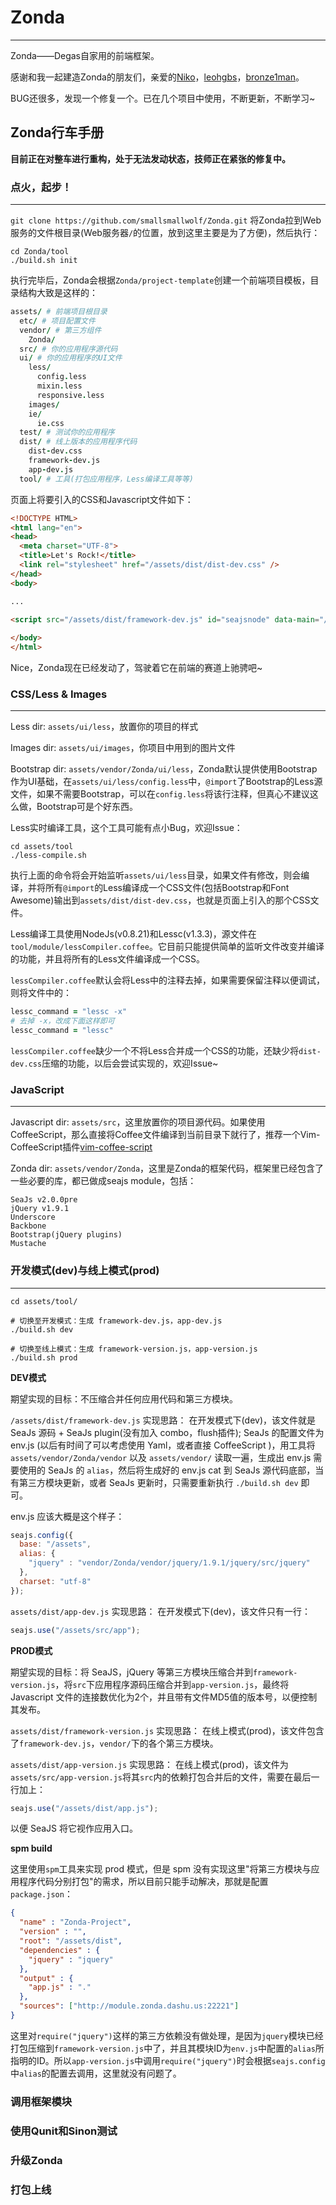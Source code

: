 # Zonda

-------------

Zonda——Degas自家用的前端框架。

感谢和我一起建造Zonda的朋友们，亲爱的[Niko](http://niko-blog.com/)，[leohgbs](https://github.com/leohgbs)，[bronze1man](http://bs.ikm.me/)。

BUG还很多，发现一个修复一个。已在几个项目中使用，不断更新，不断学习~

## Zonda行车手册

**目前正在对整车进行重构，处于无法发动状态，技师正在紧张的修复中。**

### 点火，起步！
- - -

`git clone https://github.com/smallsmallwolf/Zonda.git` 将Zonda拉到Web服务的文件根目录(Web服务器`/`的位置，放到这里主要是为了方便)，然后执行：

```shell
cd Zonda/tool
./build.sh init
```

执行完毕后，Zonda会根据`Zonda/project-template`创建一个前端项目模板，目录结构大致是这样的：

```coffeescript
assets/ # 前端项目根目录
  etc/ # 项目配置文件  
  vendor/ # 第三方组件
    Zonda/   
  src/ # 你的应用程序源代码 
  ui/ # 你的应用程序的UI文件
    less/
      config.less
      mixin.less
      responsive.less
    images/
    ie/
      ie.css      
  test/ # 测试你的应用程序  
  dist/ # 线上版本的应用程序代码
    dist-dev.css
    framework-dev.js
    app-dev.js   
  tool/ # 工具(打包应用程序，Less编译工具等等)
```

页面上将要引入的CSS和Javascript文件如下：

```html
<!DOCTYPE HTML>
<html lang="en">
<head>
  <meta charset="UTF-8">
  <title>Let's Rock!</title>
  <link rel="stylesheet" href="/assets/dist/dist-dev.css" />
</head>
<body>

... 

<script src="/assets/dist/framework-dev.js" id="seajsnode" data-main="/assets/dist/app-dev.js" ></script>
  
</body>
</html>
```

Nice，Zonda现在已经发动了，驾驶着它在前端的赛道上驰骋吧~

### CSS/Less & Images
- - -

Less dir: `assets/ui/less`，放置你的项目的样式

Images dir: `assets/ui/images`，你项目中用到的图片文件

Bootstrap dir: `assets/vendor/Zonda/ui/less`，Zonda默认提供使用Bootstrap作为UI基础，在`assets/ui/less/config.less`中，`@import`了Bootstrap的Less源文件，如果不需要Bootstrap，可以在`config.less`将该行注释，但真心不建议这么做，Bootstrap可是个好东西。

Less实时编译工具，这个工具可能有点小Bug，欢迎Issue：

```shell
cd assets/tool
./less-compile.sh
```

执行上面的命令将会开始监听`assets/ui/less`目录，如果文件有修改，则会编译，并将所有`@import`的Less编译成一个CSS文件(包括Bootstrap和Font Awesome)输出到`assets/dist/dist-dev.css`，也就是页面上引入的那个CSS文件。

Less编译工具使用NodeJs(v0.8.21)和Lessc(v1.3.3)，源文件在`tool/module/lessCompiler.coffee`。它目前只能提供简单的监听文件改变并编译的功能，并且将所有的Less文件编译成一个CSS。

`lessCompiler.coffee`默认会将Less中的注释去掉，如果需要保留注释以便调试，则将文件中的：

```coffeescript
lessc_command = "lessc -x"
# 去掉 -x，改成下面这样即可
lessc_command = "lessc"
```

`lessCompiler.coffee`缺少一个不将Less合并成一个CSS的功能，还缺少将`dist-dev.css`压缩的功能，以后会尝试实现的，欢迎Issue~

### JavaScript
- - -

Javascript dir: `assets/src`，这里放置你的项目源代码。如果使用CoffeeScript，那么直接将Coffee文件编译到当前目录下就行了，推荐一个Vim-CoffeeScript插件[vim-coffee-script](https://github.com/kchmck/vim-coffee-script)

Zonda dir: `assets/vendor/Zonda`，这里是Zonda的框架代码，框架里已经包含了一些必要的库，都已做成seajs module，包括：

```
SeaJs v2.0.0pre
jQuery v1.9.1
Underscore
Backbone
Bootstrap(jQuery plugins)
Mustache
```

### 开发模式(dev)与线上模式(prod)
- - -

```shell
cd assets/tool/

# 切换至开发模式：生成 framework-dev.js，app-dev.js
./build.sh dev

# 切换至线上模式：生成 framework-version.js，app-version.js
./build.sh prod
```

**DEV模式**

期望实现的目标：不压缩合并任何应用代码和第三方模块。

`/assets/dist/framework-dev.js`
实现思路：
在开发模式下(dev)，该文件就是 SeaJs 源码 + SeaJs plugin(没有加入 combo，flush插件);
SeaJs 的配置文件为 env.js (以后有时间了可以考虑使用 Yaml，或者直接 CoffeeScript )，用工具将 `assets/vendor/Zonda/vendor` 以及 `assets/vendor/` 读取一遍，生成出 env.js 需要使用的 SeaJs 的 `alias`，然后将生成好的 env.js cat 到 SeaJs 源代码底部，当有第三方模块更新，或者 SeaJs 更新时，只需要重新执行 `./build.sh dev` 即可。

env.js 应该大概是这个样子：

```javascript
seajs.config({
  base: "/assets",
  alias: {
    "jquery" : "vendor/Zonda/vendor/jquery/1.9.1/jquery/src/jquery"
  },
  charset: "utf-8"
});
```
`assets/dist/app-dev.js`
实现思路：
在开发模式下(dev)，该文件只有一行：
```javascript
seajs.use("/assets/src/app");
```

**PROD模式**

期望实现的目标：将 SeaJS，jQuery 等第三方模块压缩合并到`framework-version.js`，将`src`下应用程序源码压缩合并到`app-version.js`，最终将 Javascript 文件的连接数优化为2个，并且带有文件MD5值的版本号，以便控制其发布。

`assets/dist/framework-version.js`
实现思路：
在线上模式(prod)，该文件包含了`framework-dev.js`，`vendor/`下的各个第三方模块。

`assets/dist/app-version.js`
实现思路：
在线上模式(prod)，该文件为`assets/src/app-version.js`将其`src`内的依赖打包合并后的文件，需要在最后一行加上：
```javascript
seajs.use("/assets/dist/app.js");
```

以便 SeaJS 将它视作应用入口。

**spm build**

这里使用`spm`工具来实现 prod 模式，但是 spm 没有实现这里"将第三方模块与应用程序代码分别打包"的需求，所以目前只能手动解决，那就是配置`package.json`：
```json
{
  "name" : "Zonda-Project",
  "version" : "",
  "root": "/assets/dist",
  "dependencies" : {
    "jquery" : "jquery"
  },
  "output" : {
    "app.js" : "."
  },
  "sources": ["http://module.zonda.dashu.us:22221"]
}
```
这里对`require("jquery")`这样的第三方依赖没有做处理，是因为`jquery`模块已经打包压缩到`framework-version.js`中了，并且其模块ID为`env.js`中配置的`alias`所指明的ID。所以`app-version.js`中调用`require("jquery")`时会根据`seajs.config`中`alias`的配置去调用，这里就没有问题了。

### 调用框架模块

### 使用Qunit和Sinon测试

### 升级Zonda

### 打包上线
